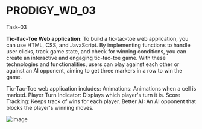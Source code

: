 # PRODIGY_WD_03
Task-03

**Tic-Tac-Toe Web application**:
To build a tic-tac-toe web application, you can use HTML, CSS, and JavaScript. 
By implementing functions to handle user clicks, track game state, and check for winning conditions, you can create an interactive and engaging tic-tac-toe game. 
With these technologies and functionalities, users can play against each other or against an AI opponent, aiming to get three markers in a row to win the game.

Tic-Tac-Toe web application includes:
Animations: Animations when a cell is marked.
Player Turn Indicator: Displays which player's turn it is.
Score Tracking: Keeps track of wins for each player.
Better AI: An AI opponent that blocks the player's winning moves.

![image](https://github.com/Vinit7796/PRODIGY_WD_03/assets/139846053/2299afc5-da09-4d08-bcac-2f62641bffac)

